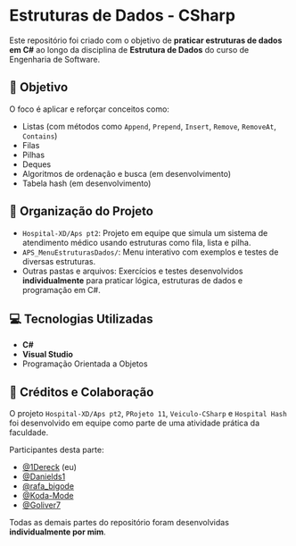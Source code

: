 # Estruturas de Dados - CSharp

Este repositório foi criado com o objetivo de **praticar estruturas de dados em C#** ao longo da disciplina de **Estrutura de Dados** do curso de Engenharia de Software.

## 🎯 Objetivo

O foco é aplicar e reforçar conceitos como:
- Listas (com métodos como `Append`, `Prepend`, `Insert`, `Remove`, `RemoveAt`, `Contains`)
- Filas
- Pilhas
- Deques
- Algoritmos de ordenação e busca (em desenvolvimento)
- Tabela hash (em desenvolvimento)

## 📁 Organização do Projeto

- `Hospital-XD/Aps pt2`: Projeto em equipe que simula um sistema de atendimento médico usando estruturas como fila, lista e pilha.
- `APS_MenuEstruturasDados/`: Menu interativo com exemplos e testes de diversas estruturas.
- Outras pastas e arquivos: Exercícios e testes desenvolvidos **individualmente** para praticar lógica, estruturas de dados e programação em C#.

## 💻 Tecnologias Utilizadas

- **C#**
- **Visual Studio**
- Programação Orientada a Objetos

## 👥 Créditos e Colaboração

O projeto `Hospital-XD/Aps pt2`, `PRojeto 11`, `Veiculo-CSharp` e `Hospital Hash`  foi desenvolvido em equipe como parte de uma atividade prática da faculdade.

Participantes desta parte:
- [@1Dereck](https://github.com/1Dereck) (eu)
- [@Danields1](https://github.com/Danields1)
- [@rafa_bigode](https://github.com/rafa_bigode)
- [@Koda-Mode](https://github.com/Koda-Mode)  
- [@Goliver7](https://github.com/Goliver7)

Todas as demais partes do repositório foram desenvolvidas **individualmente por mim**.
